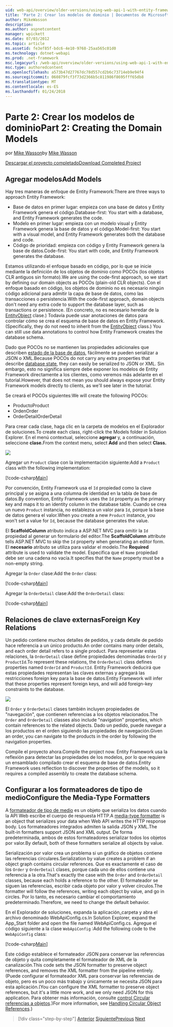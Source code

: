 ```yaml
---
uid: web-api/overview/older-versions/using-web-api-1-with-entity-framework-5/using-web-api-with-entity-framework-part-2
title: 'Parte 2: Crear los modelos de dominio | Documentos de Microsoft'
author: MikeWasson
description: 
ms.author: aspnetcontent
manager: wpickett
ms.date: 07/03/2012
ms.topic: article
ms.assetid: fe3ef85f-bdc6-4e10-9768-25aa565c01d0
ms.technology: dotnet-webapi
ms.prod: .net-framework
msc.legacyurl: /web-api/overview/older-versions/using-web-api-1-with-entity-framework-5/using-web-api-with-entity-framework-part-2
msc.type: authoredcontent
ms.openlocfilehash: a573b47d27767dc78d557cd2b6c73714eb9e94f4
ms.sourcegitcommit: 060879fcf3f73d2366b5c811986f8695fff65db8
ms.translationtype: MT
ms.contentlocale: es-ES
ms.lasthandoff: 01/24/2018
---
```

<a name="part-2-creating-the-domain-models"></a><span data-ttu-id="cea52-102">Parte 2: Crear los modelos de dominio</span><span class="sxs-lookup"><span data-stu-id="cea52-102">Part 2: Creating the Domain Models</span></span>
====================
<span data-ttu-id="cea52-103">por [Mike Wasson](https://github.com/MikeWasson)</span><span class="sxs-lookup"><span data-stu-id="cea52-103">by [Mike Wasson](https://github.com/MikeWasson)</span></span>

[<span data-ttu-id="cea52-104">Descargar el proyecto completado</span><span class="sxs-lookup"><span data-stu-id="cea52-104">Download Completed Project</span></span>](http://code.msdn.microsoft.com/ASP-NET-Web-API-with-afa30545)

## <a name="add-models"></a><span data-ttu-id="cea52-105">Agregar modelos</span><span class="sxs-lookup"><span data-stu-id="cea52-105">Add Models</span></span>

<span data-ttu-id="cea52-106">Hay tres maneras de enfoque de Entity Framework:</span><span class="sxs-lookup"><span data-stu-id="cea52-106">There are three ways to approach Entity Framework:</span></span>

- <span data-ttu-id="cea52-107">Base de datos en primer lugar: empieza con una base de datos y Entity Framework genera el código.</span><span class="sxs-lookup"><span data-stu-id="cea52-107">Database-first: You start with a database, and Entity Framework generates the code.</span></span>
- <span data-ttu-id="cea52-108">Modelo en primer lugar: empieza con un modelo visual y Entity Framework genera la base de datos y el código.</span><span class="sxs-lookup"><span data-stu-id="cea52-108">Model-first: You start with a visual model, and Entity Framework generates both the database and code.</span></span>
- <span data-ttu-id="cea52-109">Código de prioridad: empieza con código y Entity Framework genera la base de datos.</span><span class="sxs-lookup"><span data-stu-id="cea52-109">Code-first: You start with code, and Entity Framework generates the database.</span></span>

<span data-ttu-id="cea52-110">Estamos utilizando el enfoque basado en código, por lo que se inicie mediante la definición de los objetos de dominio como POCOs (los objetos CLR antiguos sin formato).</span><span class="sxs-lookup"><span data-stu-id="cea52-110">We are using the code-first approach, so we start by defining our domain objects as POCOs (plain-old CLR objects).</span></span> <span data-ttu-id="cea52-111">Con el enfoque basado en código, los objetos de dominio no es necesario ningún código adicional para admitir la capa de base de datos, como las transacciones o persistencia.</span><span class="sxs-lookup"><span data-stu-id="cea52-111">With the code-first approach, domain objects don't need any extra code to support the database layer, such as transactions or persistence.</span></span> <span data-ttu-id="cea52-112">(En concreto, no es necesario heredar de la [EntityObject](https://msdn.microsoft.com/library/system.data.objects.dataclasses.entityobject.aspx) clase.) Todavía puede usar anotaciones de datos para controlar cómo se crea el esquema de base de datos en Entity Framework.</span><span class="sxs-lookup"><span data-stu-id="cea52-112">(Specifically, they do not need to inherit from the [EntityObject](https://msdn.microsoft.com/library/system.data.objects.dataclasses.entityobject.aspx) class.) You can still use data annotations to control how Entity Framework creates the database schema.</span></span>

<span data-ttu-id="cea52-113">Dado que POCOs no se mantienen las propiedades adicionales que describen [estado de la base de datos](https://msdn.microsoft.com/library/system.data.entitystate.aspx), fácilmente se pueden serializar a JSON o XML.</span><span class="sxs-lookup"><span data-stu-id="cea52-113">Because POCOs do not carry any extra properties that describe [database state](https://msdn.microsoft.com/library/system.data.entitystate.aspx), they can easily be serialized to JSON or XML.</span></span> <span data-ttu-id="cea52-114">Sin embargo, esto no significa siempre debe exponer los modelos de Entity Framework directamente a los clientes, como veremos más adelante en el tutorial.</span><span class="sxs-lookup"><span data-stu-id="cea52-114">However, that does not mean you should always expose your Entity Framework models directly to clients, as we'll see later in the tutorial.</span></span>

<span data-ttu-id="cea52-115">Se creará el POCOs siguientes:</span><span class="sxs-lookup"><span data-stu-id="cea52-115">We will create the following POCOs:</span></span>

- <span data-ttu-id="cea52-116">Producto</span><span class="sxs-lookup"><span data-stu-id="cea52-116">Product</span></span>
- <span data-ttu-id="cea52-117">Orden</span><span class="sxs-lookup"><span data-stu-id="cea52-117">Order</span></span>
- <span data-ttu-id="cea52-118">OrderDetail</span><span class="sxs-lookup"><span data-stu-id="cea52-118">OrderDetail</span></span>

<span data-ttu-id="cea52-119">Para crear cada clase, haga clic en la carpeta de modelos en el Explorador de soluciones.</span><span class="sxs-lookup"><span data-stu-id="cea52-119">To create each class, right-click the Models folder in Solution Explorer.</span></span> <span data-ttu-id="cea52-120">En el menú contextual, seleccione **agregar** y, a continuación, seleccione **clase.**</span><span class="sxs-lookup"><span data-stu-id="cea52-120">From the context menu, select **Add** and then select **Class.**</span></span>

![](using-web-api-with-entity-framework-part-2/_static/image1.png)

<span data-ttu-id="cea52-121">Agregar un `Product` clase con la implementación siguiente:</span><span class="sxs-lookup"><span data-stu-id="cea52-121">Add a `Product` class with the following implementation:</span></span>

[!code-csharp[Main](using-web-api-with-entity-framework-part-2/samples/sample1.cs)]

<span data-ttu-id="cea52-122">Por convención, Entity Framework usa el `Id` propiedad como la clave principal y se asigna a una columna de identidad en la tabla de base de datos.</span><span class="sxs-lookup"><span data-stu-id="cea52-122">By convention, Entity Framework uses the `Id` property as the primary key and maps it to an identity column in the database table.</span></span> <span data-ttu-id="cea52-123">Cuando se crea un nuevo `Product` instancia, no establezca un valor para `Id`, porque la base de datos genera el valor.</span><span class="sxs-lookup"><span data-stu-id="cea52-123">When you create a new `Product` instance, you won't set a value for `Id`, because the database generates the value.</span></span>

<span data-ttu-id="cea52-124">El **ScaffoldColumn** atributo indica a ASP.NET MVC para omitir la `Id` propiedad al generar un formulario del editor.</span><span class="sxs-lookup"><span data-stu-id="cea52-124">The **ScaffoldColumn** attribute tells ASP.NET MVC to skip the `Id` property when generating an editor form.</span></span> <span data-ttu-id="cea52-125">El **necesario** atributo se utiliza para validar el modelo.</span><span class="sxs-lookup"><span data-stu-id="cea52-125">The **Required** attribute is used to validate the model.</span></span> <span data-ttu-id="cea52-126">Especifica que el `Name` propiedad debe ser una cadena no vacía.</span><span class="sxs-lookup"><span data-stu-id="cea52-126">It specifies that the `Name` property must be a non-empty string.</span></span>

<span data-ttu-id="cea52-127">Agregar la `Order` clase:</span><span class="sxs-lookup"><span data-stu-id="cea52-127">Add the `Order` class:</span></span>

[!code-csharp[Main](using-web-api-with-entity-framework-part-2/samples/sample2.cs)]

<span data-ttu-id="cea52-128">Agregar la `OrderDetail` clase:</span><span class="sxs-lookup"><span data-stu-id="cea52-128">Add the `OrderDetail` class:</span></span>

[!code-csharp[Main](using-web-api-with-entity-framework-part-2/samples/sample3.cs)]

## <a name="foreign-key-relations"></a><span data-ttu-id="cea52-129">Relaciones de clave externas</span><span class="sxs-lookup"><span data-stu-id="cea52-129">Foreign Key Relations</span></span>

<span data-ttu-id="cea52-130">Un pedido contiene muchos detalles de pedidos, y cada detalle de pedido hace referencia a un único producto.</span><span class="sxs-lookup"><span data-stu-id="cea52-130">An order contains many order details, and each order detail refers to a single product.</span></span> <span data-ttu-id="cea52-131">Para representar estas relaciones, la `OrderDetail` clase define propiedades denominadas `OrderId` y `ProductId`.</span><span class="sxs-lookup"><span data-stu-id="cea52-131">To represent these relations, the `OrderDetail` class defines properties named `OrderId` and `ProductId`.</span></span> <span data-ttu-id="cea52-132">Entity Framework deducirá que estas propiedades representan las claves externas y agregará las restricciones foreign key para la base de datos.</span><span class="sxs-lookup"><span data-stu-id="cea52-132">Entity Framework will infer that these properties represent foreign keys, and will add foreign-key constraints to the database.</span></span>

![](using-web-api-with-entity-framework-part-2/_static/image2.png)

<span data-ttu-id="cea52-133">El `Order` y `OrderDetail` clases también incluyen propiedades de "navegación", que contienen referencias a los objetos relacionados.</span><span class="sxs-lookup"><span data-stu-id="cea52-133">The `Order` and `OrderDetail` classes also include "navigation" properties, which contain references to the related objects.</span></span> <span data-ttu-id="cea52-134">Dado un pedido, puede navegar a los productos en el orden siguiendo las propiedades de navegación.</span><span class="sxs-lookup"><span data-stu-id="cea52-134">Given an order, you can navigate to the products in the order by following the navigation properties.</span></span>

<span data-ttu-id="cea52-135">Compile el proyecto ahora.</span><span class="sxs-lookup"><span data-stu-id="cea52-135">Compile the project now.</span></span> <span data-ttu-id="cea52-136">Entity Framework usa la reflexión para detectar las propiedades de los modelos, por lo que requiere un ensamblado compilado crear el esquema de base de datos.</span><span class="sxs-lookup"><span data-stu-id="cea52-136">Entity Framework uses reflection to discover the properties of the models, so it requires a compiled assembly to create the database schema.</span></span>

## <a name="configure-the-media-type-formatters"></a><span data-ttu-id="cea52-137">Configurar a los formateadores de tipo de medio</span><span class="sxs-lookup"><span data-stu-id="cea52-137">Configure the Media-Type Formatters</span></span>

<span data-ttu-id="cea52-138">A [formateador de tipo de medio](../../formats-and-model-binding/media-formatters.md) es un objeto que serializa los datos cuando la API Web escribe el cuerpo de respuesta HTTP.</span><span class="sxs-lookup"><span data-stu-id="cea52-138">A [media-type formatter](../../formats-and-model-binding/media-formatters.md) is an object that serializes your data when Web API writes the HTTP response body.</span></span> <span data-ttu-id="cea52-139">Los formateadores integrados admiten la salida JSON y XML.</span><span class="sxs-lookup"><span data-stu-id="cea52-139">The built-in formatters support JSON and XML output.</span></span> <span data-ttu-id="cea52-140">De forma predeterminada, ambos de estos formateadores serializar todos los objetos por valor.</span><span class="sxs-lookup"><span data-stu-id="cea52-140">By default, both of these formatters serialize all objects by value.</span></span>

<span data-ttu-id="cea52-141">Serialización por valor crea un problema si un gráfico de objetos contiene las referencias circulares.</span><span class="sxs-lookup"><span data-stu-id="cea52-141">Serialization by value creates a problem if an object graph contains circular references.</span></span> <span data-ttu-id="cea52-142">Que es exactamente el caso de los `Order` y `OrderDetail` clases, porque cada uno de ellos contiene una referencia a la otra.</span><span class="sxs-lookup"><span data-stu-id="cea52-142">That's exactly the case with the `Order` and `OrderDetail` classes, because each holds a reference to the other.</span></span> <span data-ttu-id="cea52-143">El formateador se siguen las referencias, escribir cada objeto por valor y volver círculos.</span><span class="sxs-lookup"><span data-stu-id="cea52-143">The formatter will follow the references, writing each object by value, and go in circles.</span></span> <span data-ttu-id="cea52-144">Por lo tanto, es necesario cambiar el comportamiento predeterminado.</span><span class="sxs-lookup"><span data-stu-id="cea52-144">Therefore, we need to change the default behavior.</span></span>

<span data-ttu-id="cea52-145">En el Explorador de soluciones, expanda la aplicación\_carpeta y abra el archivo denominado WebApiConfig.cs.</span><span class="sxs-lookup"><span data-stu-id="cea52-145">In Solution Explorer, expand the App\_Start folder and open the file named WebApiConfig.cs.</span></span> <span data-ttu-id="cea52-146">Agregue el código siguiente a la clase `WebApiConfig` :</span><span class="sxs-lookup"><span data-stu-id="cea52-146">Add the following code to the `WebApiConfig` class:</span></span>

[!code-csharp[Main](using-web-api-with-entity-framework-part-2/samples/sample4.cs?highlight=11)]

<span data-ttu-id="cea52-147">Este código establece el formateador JSON para conservar las referencias de objeto y quita completamente el formateador de XML de la canalización.</span><span class="sxs-lookup"><span data-stu-id="cea52-147">This code sets the JSON formatter to preserve object references, and removes the XML formatter from the pipeline entirely.</span></span> <span data-ttu-id="cea52-148">(Puede configurar el formateador XML para conservar las referencias de objeto, pero es un poco más trabajo y únicamente se necesita JSON para esta aplicación.</span><span class="sxs-lookup"><span data-stu-id="cea52-148">(You can configure the XML formatter to preserve object references, but it's a little more work, and we only need JSON for this application.</span></span> <span data-ttu-id="cea52-149">Para obtener más información, consulte [control Circular referencias a objetos](../../formats-and-model-binding/json-and-xml-serialization.md#handling_circular_object_references).)</span><span class="sxs-lookup"><span data-stu-id="cea52-149">For more information, see [Handling Circular Object References](../../formats-and-model-binding/json-and-xml-serialization.md#handling_circular_object_references).)</span></span>

>[!div class="step-by-step"]
<span data-ttu-id="cea52-150">[Anterior](using-web-api-with-entity-framework-part-1.md)
[Siguiente](using-web-api-with-entity-framework-part-3.md)</span><span class="sxs-lookup"><span data-stu-id="cea52-150">[Previous](using-web-api-with-entity-framework-part-1.md)
[Next](using-web-api-with-entity-framework-part-3.md)</span></span>
